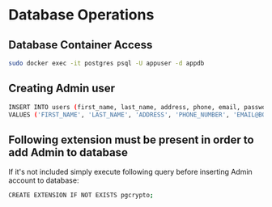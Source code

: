 # Database Operations

## Database Container Access

```bash
sudo docker exec -it postgres psql -U appuser -d appdb
```

## Creating Admin user

```bash
INSERT INTO users (first_name, last_name, address, phone, email, password, is_admin)
VALUES ('FIRST_NAME', 'LAST_NAME', 'ADDRESS', 'PHONE_NUMBER', 'EMAIL@BOCHNIA.CITY', crypt('PASSWORD', gen_salt('bf')), TRUE);
```
## Following extension must be present in order to add Admin to database
If it's not included simply execute following query before inserting Admin account to database:  

```bash
CREATE EXTENSION IF NOT EXISTS pgcrypto;
```
